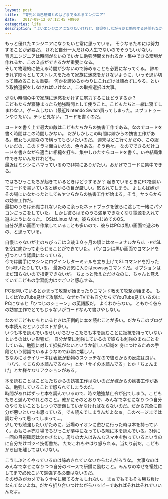 ```yaml
---
layout: post
title:  "育児と自己研鑽とのはざまでゆれるエンジニア"
date:   2017-09-12 07:12:45 +0900
categories: life
description: "よいエンジニアになりたいけれど、育児をしながらだと勉強する時間もなかなか確保できない。ある程度工夫で対処できる部分もあるけれど限界がある。大事なのはみんなで幸せになることでありそれを犠牲にしてまで勉強する必要はない。"
---
```


もっと優れたエンジニアになりたいと常に思っている。
そうなるためには努力することが必要だ。
けれど自分一人だけの人生でないのでそうもいかない。  
育児エンジニアは時間がないのでいかに勉強時間を作れるか・集中できる環境が作れるか、この２点ができるかが重要になる。  
そして物理的に使える時間が少ないので諦めることも必要になってくる。
諦めきれず悶々としてストレスをためて家族に迷惑をかけないように、いっそ思い切って諦めることも重要。
何かを諦めるかわりにこれだけは諦めずにやる、という取捨選択をしなければいけない。この取捨選択は大事。

少ない時間の中で家族に迷惑をかけずに努力するにはどうするか？  
こどもたちが寝静まったら勉強時間として使うこと。こどもたちと一緒に寝てしまわない。ゲームしない（最近Nintendo Switch買ってしまった。スプラトゥーンやりたい）。テレビ見ない。コードを書くのだ。  

コードを書く上で最大の敵はこどもたちからの妨害工作である。なのでコードを書く時間はこの時間しかない。
だがしかしこの時間は嫁からの妨害工作がある。彼女も人間なので構ってもらいたいのだ。
週末はどこ行くかだの、この服いいだの、このドラマ面白いだの、色々ある。そう色々。
なのでできるだけコードを書きながら適当に相槌を打ち、集中しひたすらコードを書く。いや結局集中できないんだけれども。  
最近はミシンにハマっているので非常にありがたい。おかげでコードに集中できる。

ではちびっこたちが起きているときはどうするか？
起きているときにPCを開いてコードを書いていると嫁からの目が厳しい。怒られてしまう。
よしんば嫁がその場にいなかったとしてもヤツらからの妨害工作が始まる。そう。ヤツらからの妨害工作だ。  
最初のうちは邪魔されないために余ったネットブックを彼らに渡して一緒にパソコンごっこをしていた。
しかし彼らはそのうち満足できなくなり電源を入れて遊ぶようになった。
OSはLinux Mint。彼らのはじめてのOS。  
自分が黒い画面で作業していることも多いので、彼らはPCは黒い画面で遊ぶもの、と思っている。  

自慢じゃないが上のちびっこは３歳１０ヶ月の頃にはターミナルから`sl -F`でSLを空に向かって走らせることができていた。
パソコンは黒い画面でコマンドを打つという認識になっている。  
今では勝手にマシンにログインしターミナルを立ち上げてSLコマンドを打ったりls叩いたりしている。
最近のお気に入りはcowsayコマンドだ。オプションはまだ知らないので指定できないが。
ちょっと教えただけなのに、ちゃんと覚えていてこどもの学習能力はすごいと感心する。

PCを開いているとかまって攻撃が始まったりコマンド教えて攻撃が始まる。
もしくはYouTube見せて攻撃だ。なぜかTVでも自分たちでYouTube見ているのにPCになると「ひつじのショーン」の英語版だ。
よくわからない。
ともかく彼らの妨害工作でとてもじゃないがコードなんて書けやしない。

なのでこどもたちといるときは圧倒的に本を読むことが多い。だからこのブログも本読んだというポストが多い。  
いつも本を読んでいるせいかちびっこたちも本を読むことに抵抗を持っていないというのはいい影響だ。
自分が常に勉強しているので彼らも勉強のまねごとをしている。勉強に対して抵抗がないというか新しい知識を
身につけるための手段という認識でいるようなので非常に嬉しい。  
ちなみにオライリー本は表紙が動物のスケッチなので彼らからの反応は良い。「パパ、くじらの本読んでるね〜」とか「サイの本読んでる」とか「ちょんまげ」とか様々なリアクションがある。

本を読むことはこどもたちからの妨害工作はないのだが嫁からの妨害工作がある。勉強していることで怒られてしまうのだ。  
時間があればずっと本を読んでいるので、時々勉強禁止令が出てしまう。こどもたちと遊んでやれとのこと。確かにそのとおりで、みんなで幸せになりつつ自分のやりたいこともしつつで研鑽していかなければならないのだ。だから完全に自分が悪いといつも思っている。でも読んでしまうんだよなぁ。このページまでは読むぞって思ってしまって…。  
少しでも勉強したいがために、近場のイオンに遊びに行った時は本を持っていく。おもちゃ売り場でちびっこが夢中になっている隙に本を読んでいる。3秒に一回の目視確認は欠かさない。周りの大人はみんなスマホを触っているというのに自分だけゴツイ技術書だ。
ただこれもやはり怒られる。当たり前だ。こどもから目を離してはいけない。  

こうしぶとくやっているのは諦めきれていないからなんだろうな。
大事なのはみんなで幸せになりつつ自分のペースで研鑽に励むこと。みんなの幸せを犠牲にしてまで必死こいて勉強する必要はないのだ。  
その歩みがカメでもウサギに勝てるかもしれない。
まぁでもそもそも勝ち負けなんてないよね。だから折り合いつけながらハッピーであればそれはそれでいいんだよ。

